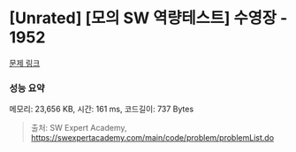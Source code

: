 # [Unrated] [모의 SW 역량테스트] 수영장 - 1952 

[문제 링크](https://swexpertacademy.com/main/code/problem/problemDetail.do?contestProbId=AV5PpFQaAQMDFAUq) 

### 성능 요약

메모리: 23,656 KB, 시간: 161 ms, 코드길이: 737 Bytes



> 출처: SW Expert Academy, https://swexpertacademy.com/main/code/problem/problemList.do